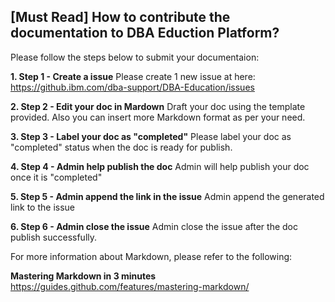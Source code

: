 ## [Must Read] How to contribute the documentation to DBA Eduction Platform?
Please follow the steps below to submit your documentaion:

**1. Step 1 - Create  a issue**
Please create 1 new issue at here: https://github.ibm.com/dba-support/DBA-Education/issues

**2. Step 2 - Edit your doc in Mardown** 
Draft your doc using the template provided. Also you can insert more Markdown format as per your need.

**3. Step 3 - Label your doc as "completed"** 
Please label your doc as "completed" status when the doc is ready for publish. 

**4. Step 4 - Admin help publish the doc**
Admin will help publish your doc once it is "completed"

**5. Step 5 - Admin append the link in the issue**
Admin append the generated link to the issue 

**6. Step 6 - Admin close the issue**
Admin close the issue after the doc publish successfully.

For more information about Markdown, please refer to the following:

**Mastering Markdown in 3 minutes** 
https://guides.github.com/features/mastering-markdown/
